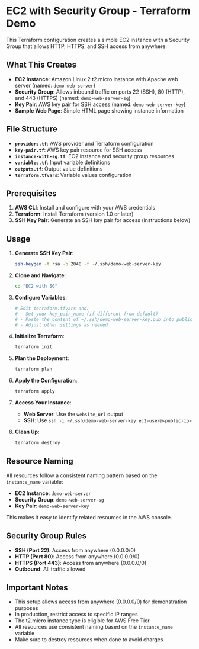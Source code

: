 # EC2 with Security Group - Terraform Demo

This Terraform configuration creates a simple EC2 instance with a Security Group that allows HTTP, HTTPS, and SSH access from anywhere.

## What This Creates

- **EC2 Instance**: Amazon Linux 2 t2.micro instance with Apache web server (named: `demo-web-server`)
- **Security Group**: Allows inbound traffic on ports 22 (SSH), 80 (HTTP), and 443 (HTTPS) (named: `demo-web-server-sg`)
- **Key Pair**: AWS key pair for SSH access (named: `demo-web-server-key`)
- **Sample Web Page**: Simple HTML page showing instance information

## File Structure

- **`providers.tf`**: AWS provider and Terraform configuration
- **`key-pair.tf`**: AWS key pair resource for SSH access
- **`instance-with-sg.tf`**: EC2 instance and security group resources
- **`variables.tf`**: Input variable definitions
- **`outputs.tf`**: Output value definitions
- **`terraform.tfvars`**: Variable values configuration

## Prerequisites

1. **AWS CLI**: Install and configure with your AWS credentials
2. **Terraform**: Install Terraform (version 1.0 or later)
3. **SSH Key Pair**: Generate an SSH key pair for access (instructions below)

## Usage

1. **Generate SSH Key Pair**:
   ```bash
   ssh-keygen -t rsa -b 2048 -f ~/.ssh/demo-web-server-key
   ```

2. **Clone and Navigate**:
   ```bash
   cd "EC2 with SG"
   ```

3. **Configure Variables**:
   ```bash
   # Edit terraform.tfvars and:
   # - Set your key_pair_name (if different from default)
   # - Paste the content of ~/.ssh/demo-web-server-key.pub into public_key
   # - Adjust other settings as needed
   ```

4. **Initialize Terraform**:
   ```bash
   terraform init
   ```

5. **Plan the Deployment**:
   ```bash
   terraform plan
   ```

6. **Apply the Configuration**:
   ```bash
   terraform apply
   ```

7. **Access Your Instance**:
   - **Web Server**: Use the `website_url` output
   - **SSH**: Use `ssh -i ~/.ssh/demo-web-server-key ec2-user@<public-ip>`

8. **Clean Up**:
   ```bash
   terraform destroy
   ```

## Resource Naming

All resources follow a consistent naming pattern based on the `instance_name` variable:

- **EC2 Instance**: `demo-web-server`
- **Security Group**: `demo-web-server-sg` 
- **Key Pair**: `demo-web-server-key`

This makes it easy to identify related resources in the AWS console.

## Security Group Rules

- **SSH (Port 22)**: Access from anywhere (0.0.0.0/0)
- **HTTP (Port 80)**: Access from anywhere (0.0.0.0/0)
- **HTTPS (Port 443)**: Access from anywhere (0.0.0.0/0)
- **Outbound**: All traffic allowed

## Important Notes

- This setup allows access from anywhere (0.0.0.0/0) for demonstration purposes
- In production, restrict access to specific IP ranges
- The t2.micro instance type is eligible for AWS Free Tier
- All resources use consistent naming based on the `instance_name` variable
- Make sure to destroy resources when done to avoid charges
